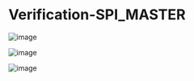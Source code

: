# Verification-SPI_MASTER
![image](https://github.com/RV-999/Verification-SPI_MASTER/assets/74966323/b71162a7-8367-4785-a345-6b905439a828)

![image](https://github.com/RV-999/Verification-SPI_MASTER/assets/74966323/24d31a20-d996-4514-910a-aeaf8739f8b7)

![image](https://github.com/RV-999/Verification-SPI_MASTER/assets/74966323/c1000422-bcaf-49a8-b47e-cc9fee6b90df)


